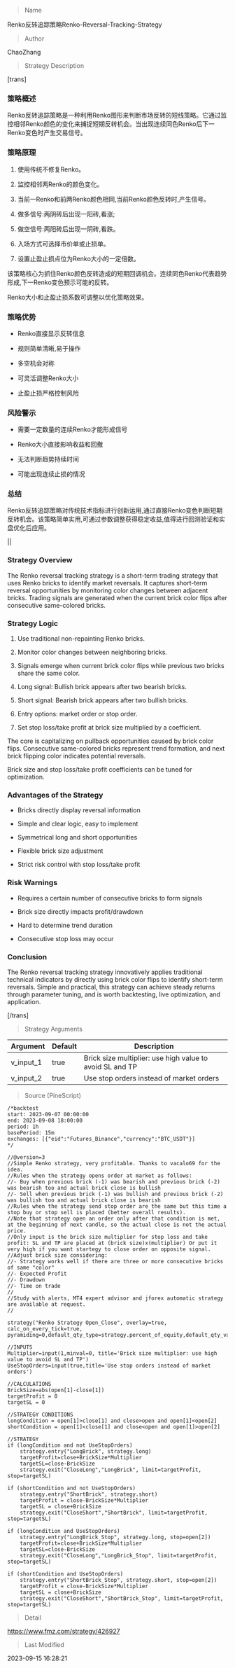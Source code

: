 
> Name

Renko反转追踪策略Renko-Reversal-Tracking-Strategy

> Author

ChaoZhang

> Strategy Description


[trans]

### 策略概述

Renko反转追踪策略是一种利用Renko图形来判断市场反转的短线策略。它通过监控相邻Renko颜色的变化来捕捉短期反转机会。当出现连续同色Renko后下一Renko变色时产生交易信号。

### 策略原理

1. 使用传统不修复Renko。

2. 监控相邻两Renko的颜色变化。

3. 当前一Renko和前两Renko颜色相同,当前Renko颜色反转时,产生信号。

4. 做多信号:两阴砖后出现一阳砖,看涨;

5. 做空信号:两阳砖后出现一阴砖,看跌。

6. 入场方式可选择市价单或止损单。

7. 设置止盈止损点位为Renko大小的一定倍数。

该策略核心为抓住Renko颜色反转造成的短期回调机会。连续同色Renko代表趋势形成,下一Renko变色预示可能的反转。

Renko大小和止盈止损系数可调整以优化策略效果。

### 策略优势

- Renko直接显示反转信息

- 规则简单清晰,易于操作

- 多空机会对称

- 可灵活调整Renko大小

- 止盈止损严格控制风险

### 风险警示

- 需要一定数量的连续Renko才能形成信号

- Renko大小直接影响收益和回撤

- 无法判断趋势持续时间

- 可能出现连续止损的情况

### 总结

Renko反转追踪策略对传统技术指标进行创新运用,通过直接Renko变色判断短期反转机会。该策略简单实用,可通过参数调整获得稳定收益,值得进行回测验证和实盘优化后应用。


||

### Strategy Overview

The Renko reversal tracking strategy is a short-term trading strategy that uses Renko bricks to identify market reversals. It captures short-term reversal opportunities by monitoring color changes between adjacent bricks. Trading signals are generated when the current brick color flips after consecutive same-colored bricks.

### Strategy Logic

1. Use traditional non-repainting Renko bricks. 

2. Monitor color changes between neighboring bricks.

3. Signals emerge when current brick color flips while previous two bricks share the same color.

4. Long signal: Bullish brick appears after two bearish bricks.

5. Short signal: Bearish brick appears after two bullish bricks.

6. Entry options: market order or stop order.

7. Set stop loss/take profit at brick size multiplied by a coefficient. 

The core is capitalizing on pullback opportunities caused by brick color flips. Consecutive same-colored bricks represent trend formation, and next brick flipping color indicates potential reversals.

Brick size and stop loss/take profit coefficients can be tuned for optimization.

### Advantages of the Strategy

- Bricks directly display reversal information 

- Simple and clear logic, easy to implement

- Symmetrical long and short opportunities 

- Flexible brick size adjustment

- Strict risk control with stop loss/take profit

### Risk Warnings

- Requires a certain number of consecutive bricks to form signals

- Brick size directly impacts profit/drawdown

- Hard to determine trend duration

- Consecutive stop loss may occur

### Conclusion

The Renko reversal tracking strategy innovatively applies traditional technical indicators by directly using brick color flips to identify short-term reversals. Simple and practical, this strategy can achieve steady returns through parameter tuning, and is worth backtesting, live optimization, and application.

[/trans]

> Strategy Arguments



|Argument|Default|Description|
|----|----|----|
|v_input_1|true|Brick size multiplier: use high value to avoid SL and TP|
|v_input_2|true|Use stop orders instead of market orders|


> Source (PineScript)

``` pinescript
/*backtest
start: 2023-09-07 00:00:00
end: 2023-09-08 18:00:00
period: 1h
basePeriod: 15m
exchanges: [{"eid":"Futures_Binance","currency":"BTC_USDT"}]
*/

//@version=3
//Simple Renko strategy, very profitable. Thanks to vacalo69 for the idea.
//Rules when the strategy opens order at market as follows:
//- Buy when previous brick (-1) was bearish and previous brick (-2) was bearish too and actual brick close is bullish
//- Sell when previous brick (-1) was bullish and previous brick (-2) was bullish too and actual brick close is bearish
//Rules when the strategy send stop order are the same but this time a stop buy or stop sell is placed (better overall results).
//Note that strategy open an order only after that condition is met, at the beginning of next candle, so the actual close is not the actual price.
//Only input is the brick size multiplier for stop loss and take profit: SL and TP are placed at (brick size)x(multiplier) Or put it very high if you want startegy to close order on opposite signal.
//Adjust brick size considering: 
//- Strategy works well if there are three or more consecutive bricks of same "color"
//- Expected Profit
//- Drawdown
//- Time on trade
//
//Study with alerts, MT4 expert advisor and jforex automatic strategy are available at request.
//

strategy("Renko Strategy Open_Close", overlay=true, calc_on_every_tick=true, pyramiding=0,default_qty_type=strategy.percent_of_equity,default_qty_value=100,currency=currency.USD)

//INPUTS
Multiplier=input(1,minval=0, title='Brick size multiplier: use high value to avoid SL and TP')
UseStopOrders=input(true,title='Use stop orders instead of market orders')

//CALCULATIONS
BrickSize=abs(open[1]-close[1])
targetProfit = 0
targetSL = 0

//STRATEGY CONDITIONS
longCondition = open[1]>close[1] and close>open and open[1]<open[2]
shortCondition = open[1]<close[1] and close<open and open[1]>open[2]

//STRATEGY
if (longCondition and not UseStopOrders)
    strategy.entry("LongBrick", strategy.long)
    targetProfit=close+BrickSize*Multiplier
    targetSL=close-BrickSize
    strategy.exit("CloseLong","LongBrick", limit=targetProfit, stop=targetSL)
    
if (shortCondition and not UseStopOrders)
    strategy.entry("ShortBrick", strategy.short)
    targetProfit = close-BrickSize*Multiplier
    targetSL = close+BrickSize
    strategy.exit("CloseShort","ShortBrick", limit=targetProfit, stop=targetSL)

if (longCondition and UseStopOrders)
    strategy.entry("LongBrick_Stop", strategy.long, stop=open[2])
    targetProfit=close+BrickSize*Multiplier
    targetSL=close-BrickSize
    strategy.exit("CloseLong","LongBrick_Stop", limit=targetProfit, stop=targetSL)
    
if (shortCondition and UseStopOrders)
    strategy.entry("ShortBrick_Stop", strategy.short, stop=open[2])
    targetProfit = close-BrickSize*Multiplier
    targetSL = close+BrickSize
    strategy.exit("CloseShort","ShortBrick_Stop", limit=targetProfit, stop=targetSL)
```

> Detail

https://www.fmz.com/strategy/426927

> Last Modified

2023-09-15 16:28:21
